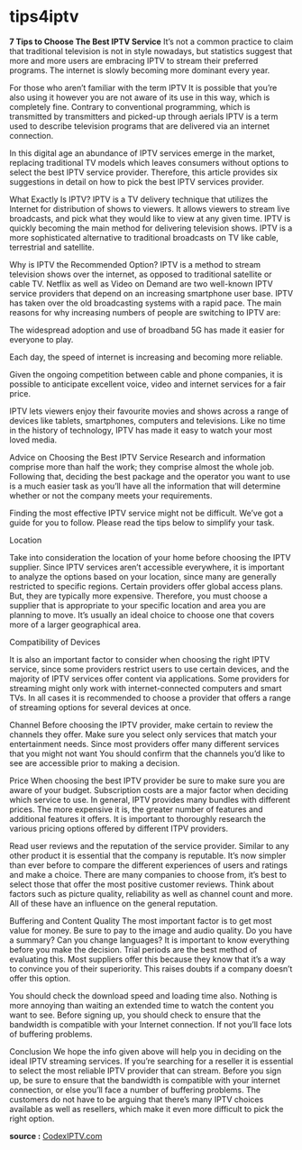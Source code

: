 # tips4iptv
<b>7 Tips to Choose The Best IPTV Service</b>
</b>
</B>
It’s not a common practice to claim that traditional television is not in style nowadays, but statistics suggest that more and more users are embracing IPTV to stream their preferred programs. The internet is slowly becoming more dominant every year.

For those who aren’t familiar with the term IPTV It is possible that you’re also using it however you are not aware of its use in this way, which is completely fine. Contrary to conventional programming, which is transmitted by transmitters and picked-up through aerials IPTV is a term used to describe television programs that are delivered via an internet connection.

In this digital age an abundance of IPTV services emerge in the market, replacing traditional TV models which leaves consumers without options to select the best IPTV service provider. Therefore, this article provides six suggestions in detail on how to pick the best IPTV services provider.

What Exactly Is IPTV?
IPTV is a TV delivery technique that utilizes the Internet for distribution of shows to viewers. It allows viewers to stream live broadcasts, and pick what they would like to view at any given time. IPTV is quickly becoming the main method for delivering television shows. IPTV is a more sophisticated alternative to traditional broadcasts on TV like cable, terrestrial and satellite.

Why is IPTV the Recommended Option?
IPTV is a method to stream television shows over the internet, as opposed to traditional satellite or cable TV. Netflix as well as Video on Demand are two well-known IPTV service providers that depend on an increasing smartphone user base. IPTV has taken over the old broadcasting systems with a rapid pace. The main reasons for why increasing numbers of people are switching to IPTV are:

The widespread adoption and use of broadband 5G has made it easier for everyone to play.

Each day, the speed of internet is increasing and becoming more reliable.

Given the ongoing competition between cable and phone companies, it is possible to anticipate excellent voice, video and internet services for a fair price.

IPTV lets viewers enjoy their favourite movies and shows across a range of devices like tablets, smartphones, computers and televisions. Like no time in the history of technology, IPTV has made it easy to watch your most loved media.

 

Advice on Choosing the Best IPTV Service
Research and information comprise more than half the work; they comprise almost the whole job. Following that, deciding the best package and the operator you want to use is a much easier task as you’ll have all the information that will determine whether or not the company meets your requirements.

Finding the most effective IPTV service might not be difficult. We’ve got a guide for you to follow. Please read the tips below to simplify your task.

Location 


Take into consideration the location of your home before choosing the IPTV supplier. Since IPTV services aren’t accessible everywhere, it is important to analyze the options based on your location, since many are generally restricted to specific regions. Certain providers offer global access plans. But, they are typically more expensive. Therefore, you must choose a supplier that is appropriate to your specific location and area you are planning to move. It’s usually an ideal choice to choose one that covers more of a larger geographical area.

Compatibility of Devices 
 

It is also an important factor to consider when choosing the right IPTV service, since some providers restrict users to use certain devices, and the majority of IPTV services offer content via applications. Some providers for streaming might only work with internet-connected computers and smart TVs. In all cases it is recommended to choose a provider that offers a range of streaming options for several devices at once.

Channel
Before choosing the IPTV provider, make certain to review the channels they offer. Make sure you select only services that match your entertainment needs. Since most providers offer many different services that you might not want You should confirm that the channels you’d like to see are accessible prior to making a decision.

Price
When choosing the best IPTV provider be sure to make sure you are aware of your budget. Subscription costs are a major factor when deciding which service to use. In general, IPTV provides many bundles with different prices. The more expensive it is, the greater number of features and additional features it offers. It is important to thoroughly research the various pricing options offered by different ITPV providers.

Read user reviews and the reputation of the service provider.
Similar to any other product it is essential that the company is reputable. It’s now simpler than ever before to compare the different experiences of users and ratings and make a choice. There are many companies to choose from, it’s best to select those that offer the most positive customer reviews. Think about factors such as picture quality, reliability as well as channel count and more. All of these have an influence on the general reputation.

Buffering and Content Quality
The most important factor is to get most value for money. Be sure to pay to the image and audio quality. Do you have a summary? Can you change languages? It is important to know everything before you make the decision. Trial periods are the best method of evaluating this. Most suppliers offer this because they know that it’s a way to convince you of their superiority. This raises doubts if a company doesn’t offer this option.

You should check the download speed and loading time also. Nothing is more annoying than waiting an extended time to watch the content you want to see. Before signing up, you should check to ensure that the bandwidth is compatible with your Internet connection. If not you’ll face lots of buffering problems.

Conclusion
We hope the info given above will help you in deciding on the ideal IPTV streaming services. If you’re searching for a reseller it is essential to select the most reliable IPTV provider that can stream. Before you sign up, be sure to ensure that the bandwidth is compatible with your internet connection, or else you’ll face a number of buffering problems. The customers do not have to be arguing that there’s many IPTV choices available as well as resellers, which make it even more difficult to pick the right option.


</b>
<b>source :</b>
<a href="https://codexiptv.com/7-tips-to-choose-the-best-iptv-service/">CodexIPTV.com</a>
